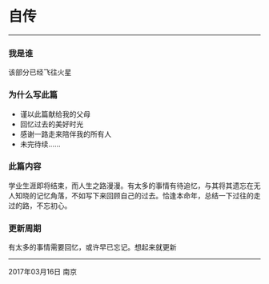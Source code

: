 # 自传

---


### 我是谁
该部分已经飞往火星

### 为什么写此篇
- 谨以此篇献给我的父母
- 回忆过去的美好时光
- 感谢一路走来陪伴我的所有人
- 未完待续......

### 此篇内容
学业生涯即将结束，而人生之路漫漫。有太多的事情有待追忆，与其将其遗忘在无人知晓的记忆角落，不如写下来回顾自己的过去。恰逢本命年，总结一下过往的走过的路，不忘初心。

### 更新周期
有太多的事情需要回忆，或许早已忘记。想起来就更新

---
2017年03月16日
南京